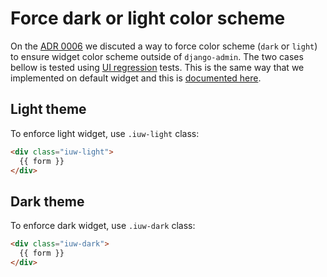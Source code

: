 # Force dark or light color scheme

On the [ADR 0006](../development/architecture-decision-records/0006-why-enforce-light-theme-by-class.md) we discuted a way to force color scheme (`dark` or `light`) to ensure widget color scheme outside of `django-admin`. The two cases bellow is tested using [UI regression](../development/architecture-decision-records/0002-why-ui-regression-tests.md) tests. This is the same way that we implemented on default widget and this is [documented here](../widget/07-force-color-scheme.md).


## Light theme

To enforce light widget, use `.iuw-light` class:

```html
<div class="iuw-light">
  {{ form }}
</div>
```

## Dark theme

To enforce dark widget, use `.iuw-dark` class:

```html
<div class="iuw-dark">
  {{ form }}
</div>
```
